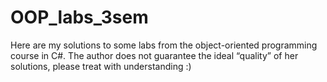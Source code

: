 # OOP_labs_3sem
Here are my solutions to some labs from the object-oriented programming course in C#. The author does not guarantee the ideal “quality” of her solutions, please treat with understanding :)
